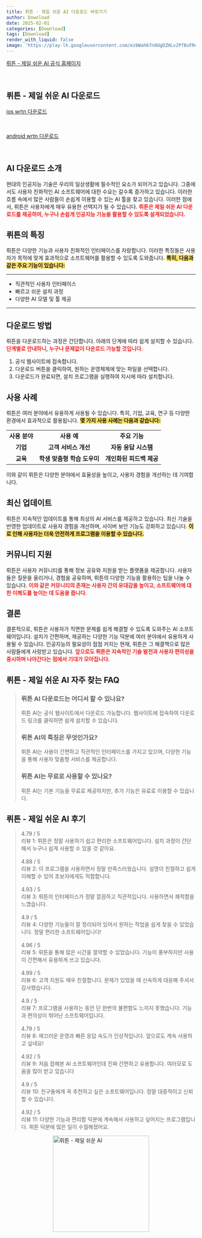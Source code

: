 ```yaml
---
title: 뤼튼 - 제일 쉬운 AI 다운로드 바로가기
author: Download
date: 2025-02-01
categories: [Download]
tags: [Download]
render_with_liquid: false
image: 'https://play-lh.googleusercontent.com/ezbWah67n8UgDZHLv2PfBsFRqOQWpFVTnz8rLE3x6xdI2r0cAEqGR3CQUR2NLdM0Sg=s256-rw'
---
```

<p><a class='click-button' title='뤼튼 - 제일 쉬운 AI' href='https://wrtn.ai/' rel='nofollow'>뤼튼 - 제일 쉬운 AI 공식 홈페이지</a></p><br>
<h2 id='뤼튼 - 제일 쉬운 AI_다운로드'>뤼튼 - 제일 쉬운 AI 다운로드</h2>
<p><a class="click-button ios" title="wrtn 다운로드" href="https://apps.apple.com/kr/app/%EB%A4%BC%ED%8A%BC-%EC%A0%84-%EC%84%B8%EA%B3%84-ai-%EB%AC%B4%EC%A0%9C%ED%95%9C/id6448556170" rel="nofollow">ios wrtn 다운로드</a></p><br>
<p><a class="click-button android" title="wrtn 다운로드" href="https://play.google.comhttps://play.google.com/store/apps/details?id=com.wrtn.app" rel="nofollow">android wrtn 다운로드</a></p><br>


<h2 id='AI_다운로드_소개'>AI 다운로드 소개</h2>

<p>현대의 인공지능 기술은 우리의 일상생활에 필수적인 요소가 되어가고 있습니다. 그중에서도 사용자 친화적인 AI 소프트웨어에 대한 수요는 갈수록 증가하고 있습니다. 이러한 흐름 속에서 많은 사람들이 손쉽게 이용할 수 있는 AI 툴을 찾고 있습니다. 이러한 점에서, 뤼튼은 사용자에게 매우 유용한 선택지가 될 수 있습니다. <b><span style="color: #ee2323;">뤼튼은 제일 쉬운 AI 다운로드를 제공하여, 누구나 손쉽게 인공지능 기능을 활용할 수 있도록 설계되었습니다.</span></b></p>

<h2 id='뤼튼의_특징'>뤼튼의 특징</h2>

<p>뤼튼은 다양한 기능과 사용자 친화적인 인터페이스를 자랑합니다. 이러한 특징들은 사용자가 목적에 맞게 효과적으로 소프트웨어를 활용할 수 있도록 도와줍니다. <b><span style="background-color: #ffe066;">특히, 다음과 같은 주요 기능이 있습니다:</span></b></p>

<hr />

<ul>
    <li>직관적인 사용자 인터페이스</li>
    <li>빠르고 쉬운 설치 과정</li>
    <li>다양한 AI 모델 및 툴 제공</li>
</ul>

<hr />

<h2 id='다운로드_방법'>다운로드 방법</h2>

<p>뤼튼을 다운로드하는 과정은 간단합니다. 아래의 단계에 따라 쉽게 설치할 수 있습니다. <b><span style="color: #ee2323;">단계별로 안내하니, 누구나 문제없이 다운로드 가능할 것입니다.</span></b></p>

<ol>
    <li>공식 웹사이트에 접속합니다.</li>
    <li>다운로드 버튼을 클릭하여, 원하는 운영체제에 맞는 파일을 선택합니다.</li>
    <li>다운로드가 완료되면, 설치 프로그램을 실행하여 지시에 따라 설치합니다.</li>
</ol>

<h2 id='사용_사례'>사용 사례</h2>

<p>뤼튼은 여러 분야에서 유용하게 사용될 수 있습니다. 특히, 기업, 교육, 연구 등 다양한 환경에서 효과적으로 활용됩니다. <b><span style="background-color: #ffe066;">몇 가지 사용 사례는 다음과 같습니다:</span></b></p>

<table>
    <tr>
        <td style="text-align: center; height: 17px;"><b>사용 분야</b></td>
        <td style="text-align: center; height: 17px;"><b>사용 예</b></td>
        <td style="text-align: center; height: 17px;"><b>주요 기능</b></td>
    </tr>
    <tr>
        <td style="text-align: center; height: 17px;"><b>기업</b></td>
        <td style="text-align: center; height: 17px;"><b>고객 서비스 개선</b></td>
        <td style="text-align: center; height: 17px;"><b>자동 응답 시스템</b></td>
    </tr>
    <tr>
        <td style="text-align: center; height: 17px;"><b>교육</b></td>
        <td style="text-align: center; height: 17px;"><b>학생 맞춤형 학습 도우미</b></td>
        <td style="text-align: center; height: 17px;"><b>개인화된 피드백 제공</b></td>
    </tr>
</table>

<p>이와 같이 뤼튼은 다양한 분야에서 효율성을 높이고, 사용자 경험을 개선하는 데 기여합니다.</p>

<h2 id='최신_업데이트'>최신 업데이트</h2>

<p>뤼튼은 지속적인 업데이트를 통해 최상의 AI 서비스를 제공하고 있습니다. 최신 기술을 반영한 업데이트로 사용자 경험을 개선하며, 사이버 보안 기능도 강화하고 있습니다. <b><span style="background-color: #ffe066;">이로 인해 사용자는 더욱 안전하게 프로그램을 이용할 수 있습니다.</span></b></p>

<h2 id='커뮤니티_지원'>커뮤니티 지원</h2>

<p>뤼튼은 사용자 커뮤니티를 통해 정보 공유와 지원을 받는 플랫폼을 제공합니다. 사용자들은 질문을 올리거나, 경험을 공유하며, 뤼튼의 다양한 기능을 활용하는 팁을 나눌 수 있습니다. <b><span style="color: #ee2323;">이와 같은 커뮤니티의 존재는 사용자 간의 유대감을 높이고, 소프트웨어에 대한 이해도를 높이는 데 도움을 줍니다.</span></b></p>

<h2 id='결론'>결론</h2>

<p>결론적으로, 뤼튼은 사용자가 직면한 문제를 쉽게 해결할 수 있도록 도와주는 AI 소프트웨어입니다. 설치가 간편하며, 제공하는 다양한 기능 덕분에 여러 분야에서 유용하게 사용될 수 있습니다. 인공지능의 필요성이 점점 커지는 현재, 뤼튼은 그 해결책으로 많은 사람들에게 사랑받고 있습니다. <b><span style="color: #ee2323;">앞으로도 뤼튼은 지속적인 기술 발전과 사용자 편의성을 중시하며 나아간다는 점에서 기대가 모아집니다.</span></b></p>


<h2 id='뤼튼 - 제일 쉬운 AI_자주_찾는_FAQ'>뤼튼 - 제일 쉬운 AI 자주 찾는 FAQ</h2>
<div itemscope="" itemtype="https://schema.org/FAQPage"> <blockquote> <div itemscope="" itemprop="mainEntity" itemtype="https://schema.org/Question"> <h3 itemprop="name">뤼튼 AI 다운로드는 어디서 할 수 있나요?</h3> <div itemscope="" itemprop="acceptedAnswer" itemtype="https://schema.org/Answer"> <span itemprop="text"> <p>뤼튼 AI는 공식 웹사이트에서 다운로드 가능합니다. 웹사이트에 접속하여 다운로드 링크를 클릭하면 쉽게 설치할 수 있습니다.</p> </span> </div> </div> <div itemscope="" itemprop="mainEntity" itemtype="https://schema.org/Question"> <h3 itemprop="name">뤼튼 AI의 특징은 무엇인가요?</h3> <div itemscope="" itemprop="acceptedAnswer" itemtype="https://schema.org/Answer"> <span itemprop="text"> <p>뤼튼 AI는 사용이 간편하고 직관적인 인터페이스를 가지고 있으며, 다양한 기능을 통해 사용자 맞춤형 서비스를 제공합니다.</p> </span> </div> </div> <div itemscope="" itemprop="mainEntity" itemtype="https://schema.org/Question"> <h3 itemprop="name">뤼튼 AI는 무료로 사용할 수 있나요?</h3> <div itemscope="" itemprop="acceptedAnswer" itemtype="https://schema.org/Answer"> <span itemprop="text"> <p>뤼튼 AI는 기본 기능을 무료로 제공하지만, 추가 기능은 유료로 이용할 수 있습니다.</p> </span> </div> </div> </blockquote> </div>
<h2 id='뤼튼 - 제일 쉬운 AI_후기'>뤼튼 - 제일 쉬운 AI 후기</h2>
<div itemscope itemtype="https://schema.org/Product">
  <blockquote>
  <div itemprop="review" itemscope itemtype="https://schema.org/Review">
      <div itemprop="reviewRating" itemscope itemtype="https://schema.org/Rating"> <span itemprop="ratingValue">4.79</span> / <span itemprop="bestRating">5</span> </div>
      <span itemprop="reviewBody">리뷰 1: 뤼튼은 정말 사용하기 쉽고 편리한 소프트웨어입니다. 설치 과정이 간단해서 누구나 쉽게 사용할 수 있을 것 같아요.</span>
  </div>
  <br>
  <div itemprop="review" itemscope itemtype="https://schema.org/Review">
      <div itemprop="reviewRating" itemscope itemtype="https://schema.org/Rating"> <span itemprop="ratingValue">4.88</span> / <span itemprop="bestRating">5</span> </div>
      <span itemprop="reviewBody">리뷰 2: 이 프로그램을 사용하면서 정말 만족스러웠습니다. 설명이 친절하고 쉽게 이해할 수 있어 초보자에게도 적합합니다.</span>
  </div>
  <br>
  <div itemprop="review" itemscope itemtype="https://schema.org/Review">
      <div itemprop="reviewRating" itemscope itemtype="https://schema.org/Rating"> <span itemprop="ratingValue">4.93</span> / <span itemprop="bestRating">5</span> </div>
      <span itemprop="reviewBody">리뷰 3: 뤼튼의 인터페이스가 정말 깔끔하고 직관적입니다. 사용하면서 쾌적함을 느꼈습니다.</span>
  </div>
  <br>
  <div itemprop="review" itemscope itemtype="https://schema.org/Review">
      <div itemprop="reviewRating" itemscope itemtype="https://schema.org/Rating"> <span itemprop="ratingValue">4.9</span> / <span itemprop="bestRating">5</span> </div>
      <span itemprop="reviewBody">리뷰 4: 다양한 기능들이 잘 정리되어 있어서 원하는 작업을 쉽게 찾을 수 있었습니다. 정말 편리한 소프트웨어입니다!</span>
  </div>
  <br>
  <div itemprop="review" itemscope itemtype="https://schema.org/Review">
      <div itemprop="reviewRating" itemscope itemtype="https://schema.org/Rating"> <span itemprop="ratingValue">4.96</span> / <span itemprop="bestRating">5</span> </div>
      <span itemprop="reviewBody">리뷰 5: 뤼튼을 통해 많은 시간을 절약할 수 있었습니다. 기능이 풍부하지만 사용이 간편해서 유용하게 쓰고 있습니다.</span>
  </div>
  <br>
  <div itemprop="review" itemscope itemtype="https://schema.org/Review">
      <div itemprop="reviewRating" itemscope itemtype="https://schema.org/Rating"> <span itemprop="ratingValue">4.99</span> / <span itemprop="bestRating">5</span> </div>
      <span itemprop="reviewBody">리뷰 6: 고객 지원도 매우 친절합니다. 문제가 있었을 때 신속하게 대응해 주셔서 감사했습니다.</span>
  </div>
  <br>
  <div itemprop="review" itemscope itemtype="https://schema.org/Review">
      <div itemprop="reviewRating" itemscope itemtype="https://schema.org/Rating"> <span itemprop="ratingValue">4.9</span> / <span itemprop="bestRating">5</span> </div>
      <span itemprop="reviewBody">리뷰 7: 프로그램을 사용하는 동안 단 한번의 불편함도 느끼지 못했습니다. 기능과 편의성이 뛰어난 소프트웨어입니다.</span>
  </div>
  <br>
  <div itemprop="review" itemscope itemtype="https://schema.org/Review">
      <div itemprop="reviewRating" itemscope itemtype="https://schema.org/Rating"> <span itemprop="ratingValue">4.79</span> / <span itemprop="bestRating">5</span> </div>
      <span itemprop="reviewBody">리뷰 8: 매끄러운 운영과 빠른 응답 속도가 인상적입니다. 앞으로도 계속 사용하고 싶네요!</span>
  </div>
  <br>
  <div itemprop="review" itemscope itemtype="https://schema.org/Review">
      <div itemprop="reviewRating" itemscope itemtype="https://schema.org/Rating"> <span itemprop="ratingValue">4.92</span> / <span itemprop="bestRating">5</span> </div>
      <span itemprop="reviewBody">리뷰 9: 처음 접해본 AI 소프트웨어인데 진짜 간편하고 유용합니다. 여러모로 도움을 많이 받고 있습니다</span>
  </div>
  <br>
  <div itemprop="review" itemscope itemtype="https://schema.org/Review">
      <div itemprop="reviewRating" itemscope itemtype="https://schema.org/Rating"> <span itemprop="ratingValue">4.9</span> / <span itemprop="bestRating">5</span> </div>
      <span itemprop="reviewBody">리뷰 10: 친구들에게 꼭 추천하고 싶은 소프트웨어입니다. 정말 대중적이고 신뢰할 수 있습니다.</span>
  </div>
  <br>
  <div itemprop="review" itemscope itemtype="https://schema.org/Review">
      <div itemprop="reviewRating" itemscope itemtype="https://schema.org/Rating"> <span itemprop="ratingValue">4.92</span> / <span itemprop="bestRating">5</span> </div>
      <span itemprop="reviewBody">리뷰 11: 다양한 기능과 편리함 덕분에 계속해서 사용하고 싶어지는 프로그램입니다. 뤼튼 덕분에 많은 일이 수월해졌어요.</span>
  </div>
  </blockquote>
</div>
<figure class="image" style="display: flex; justify-content: center; align-items: center; margin: 0;"><img src="https://play-lh.googleusercontent.com/ezbWah67n8UgDZHLv2PfBsFRqOQWpFVTnz8rLE3x6xdI2r0cAEqGR3CQUR2NLdM0Sg=s256-rw" alt="뤼튼 - 제일 쉬운 AI" width="256" height="256" style="max-width: 100%; height: auto;"></figure>